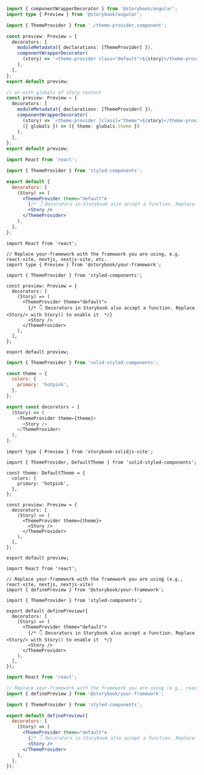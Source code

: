 ```ts filename=".storybook/preview.ts" renderer="angular" language="ts"
import { componentWrapperDecorator } from '@storybook/angular';
import type { Preview } from '@storybook/angular';

import { ThemeProvider } from './theme-provider.component';

const preview: Preview = {
  decorators: [
    moduleMetadata({ declarations: [ThemeProvider] }),
    componentWrapperDecorator(
      (story) => `<theme-provider class="default">${story}</theme-provider>`
    ),
  ],
};
export default preview;

// or with globals of story context
const preview: Preview = {
  decorators: [
    moduleMetadata({ declarations: [ThemeProvider] }),
    componentWrapperDecorator(
      (story) => `<theme-provider [class]="theme">${story}</theme-provider>`,
      ({ globals }) => ({ theme: globals.theme })
    ),
  ],
};
export default preview;
```

```jsx filename=".storybook/preview.js" renderer="react" language="js" tabTitle="CSF 3"
import React from 'react';

import { ThemeProvider } from 'styled-components';

export default {
  decorators: [
    (Story) => (
      <ThemeProvider theme="default">
        {/* 👇 Decorators in Storybook also accept a function. Replace <Story/> with Story() to enable it  */}
        <Story />
      </ThemeProvider>
    ),
  ],
};
```

```tsx filename=".storybook/preview.tsx" renderer="react" language="ts" tabTitle="CSF 3"
import React from 'react';

// Replace your-framework with the framework you are using, e.g. react-vite, nextjs, nextjs-vite, etc.
import type { Preview } from '@storybook/your-framework';

import { ThemeProvider } from 'styled-components';

const preview: Preview = {
  decorators: [
    (Story) => (
      <ThemeProvider theme="default">
        {/* 👇 Decorators in Storybook also accept a function. Replace <Story/> with Story() to enable it  */}
        <Story />
      </ThemeProvider>
    ),
  ],
};

export default preview;
```

```js filename=".storybook/preview.js" renderer="solid" language="js"
import { ThemeProvider } from 'solid-styled-components';

const theme = {
  colors: {
    primary: 'hotpink',
  },
};

export const decorators = [
  (Story) => (
    <ThemeProvider theme={theme}>
      <Story />
    </ThemeProvider>
  ),
];
```

```tsx filename=".storybook/preview.tsx" renderer="solid" language="ts"
import type { Preview } from 'storybook-solidjs-vite';

import { ThemeProvider, DefaultTheme } from 'solid-styled-components';

const theme: DefaultTheme = {
  colors: {
    primary: 'hotpink',
  },
};

const preview: Preview = {
  decorators: [
    (Story) => (
      <ThemeProvider theme={theme}>
        <Story />
      </ThemeProvider>
    ),
  ],
};

export default preview;
```

```tsx filename=".storybook/preview.tsx" renderer="react" language="ts" tabTitle="CSF Next 🧪"
import React from 'react';

// Replace your-framework with the framework you are using (e.g., react-vite, nextjs, nextjs-vite)
import { definePreview } from '@storybook/your-framework';

import { ThemeProvider } from 'styled-components';

export default definePreview({
  decorators: [
    (Story) => (
      <ThemeProvider theme="default">
        {/* 👇 Decorators in Storybook also accept a function. Replace <Story/> with Story() to enable it  */}
        <Story />
      </ThemeProvider>
    ),
  ],
});

```

<!-- JS snippets still needed while providing both CSF 3 & Next -->

```jsx filename=".storybook/preview.js" renderer="react" language="js" tabTitle="CSF Next 🧪"
import React from 'react';

// Replace your-framework with the framework you are using (e.g., react-vite, nextjs, nextjs-vite)
import { definePreview } from '@storybook/your-framework';

import { ThemeProvider } from 'styled-components';

export default definePreview({
  decorators: [
    (Story) => (
      <ThemeProvider theme="default">
        {/* 👇 Decorators in Storybook also accept a function. Replace <Story/> with Story() to enable it  */}
        <Story />
      </ThemeProvider>
    ),
  ],
});

```
